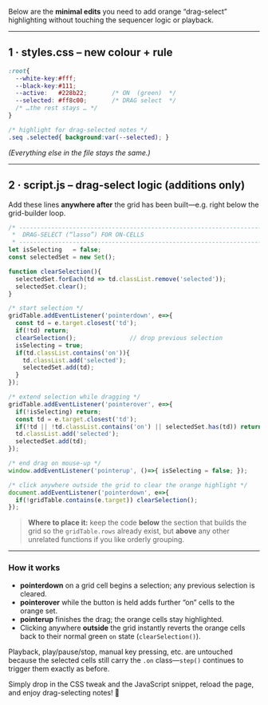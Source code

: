 Below are the **minimal edits** you need to add orange “drag-select” highlighting without touching the sequencer logic or playback.

---

## 1 · styles.css – new colour + rule

```css
:root{
  --white-key:#fff;
  --black-key:#111;
  --active:   #228b22;       /* ON  (green)  */
  --selected: #ff8c00;       /* DRAG select  */
  /* …the rest stays … */
}

/* highlight for drag-selected notes */
.seq .selected{ background:var(--selected); }
```

*(Everything else in the file stays the same.)*

---

## 2 · script.js – drag-select logic (additions only)

Add these lines **anywhere after** the grid has been built—e.g. right below the grid-builder loop.

```js
/* ----------------------------------------------------------------------
 *  DRAG-SELECT (“lasso”) FOR ON-CELLS
 * --------------------------------------------------------------------*/
let isSelecting   = false;
const selectedSet = new Set();

function clearSelection(){
  selectedSet.forEach(td => td.classList.remove('selected'));
  selectedSet.clear();
}

/* start selection */
gridTable.addEventListener('pointerdown', e=>{
  const td = e.target.closest('td');
  if(!td) return;
  clearSelection();               // drop previous selection
  isSelecting = true;
  if(td.classList.contains('on')){
    td.classList.add('selected');
    selectedSet.add(td);
  }
});

/* extend selection while dragging */
gridTable.addEventListener('pointerover', e=>{
  if(!isSelecting) return;
  const td = e.target.closest('td');
  if(!td || !td.classList.contains('on') || selectedSet.has(td)) return;
  td.classList.add('selected');
  selectedSet.add(td);
});

/* end drag on mouse-up */
window.addEventListener('pointerup', ()=>{ isSelecting = false; });

/* click anywhere outside the grid to clear the orange highlight */
document.addEventListener('pointerdown', e=>{
  if(!gridTable.contains(e.target)) clearSelection();
});
```

> **Where to place it:**
> keep the code **below** the section that builds the grid so the `gridTable.rows` already exist, but **above** any other unrelated functions if you like orderly grouping.

---

### How it works

* **pointerdown** on a grid cell begins a selection; any previous selection is cleared.
* **pointerover** while the button is held adds further “on” cells to the orange set.
* **pointerup** finishes the drag; the orange cells stay highlighted.
* Clicking anywhere **outside** the grid instantly reverts the orange cells back to their normal green `on` state (`clearSelection()`).

Playback, play/pause/stop, manual key pressing, etc. are untouched because the selected cells still carry the `.on` class—`step()` continues to trigger them exactly as before.

Simply drop in the CSS tweak and the JavaScript snippet, reload the page, and enjoy drag-selecting notes! 🎹
